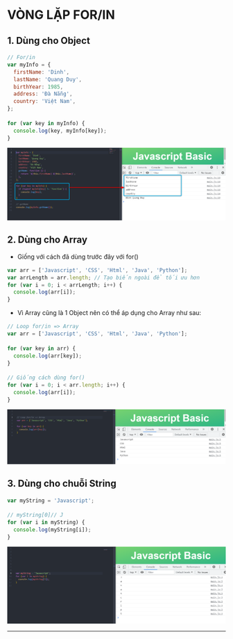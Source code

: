 # VÒNG LẶP FOR/IN

## 1. Dùng cho Object

```js
// For/in
var myInfo = {
  firstName: 'Dinh',
  lastName: 'Quang Duy',
  birthYear: 1985,
  address: 'Đà Nẵng',
  country: 'Việt Nam',
};

for (var key in myInfo) {
  console.log(key, myInfo[key]);
}
```

![Object](./images/001.png 'Object')

## 2. Dùng cho Array

- Giống với cách đã dùng trước đây với for()

```js
var arr = ['Javascript', 'CSS', 'Html', 'Java', 'Python'];
var arrLength = arr.length; // Tạo biến ngoài để tối ưu hơn
for (var i = 0; i < arrLength; i++) {
  console.log(arr[i]);
}
```

- Vì Array cũng là 1 Object nên có thể áp dụng cho Array như sau:

```js
// Loop for/in => Array
var arr = ['Javascript', 'CSS', 'Html', 'Java', 'Python'];

for (var key in arr) {
  console.log(arr[key]);
}

// Giống cách dùng for()
for (var i = 0; i < arr.length; i++) {
  console.log(arr[i]);
}
```

![Array](./images/002.png 'Array')

## 3. Dùng cho chuỗi String

```js
var myString = 'Javascript';

// myString[0]// J
for (var i in myString) {
  console.log(myString[i]);
}
```

![String](./images/003.png 'String')

---
